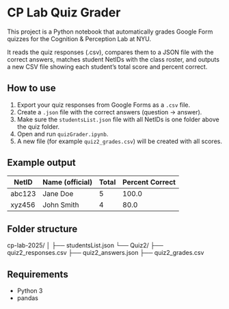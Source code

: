 # CP Lab Quiz Grader

This project is a Python notebook that automatically grades Google Form quizzes for the Cognition & Perception Lab at NYU.

It reads the quiz responses (.csv), compares them to a JSON file with the correct answers, matches student NetIDs with the class roster, and outputs a new CSV file showing each student’s total score and percent correct.

## How to use
1. Export your quiz responses from Google Forms as a `.csv` file.  
2. Create a `.json` file with the correct answers (question → answer).  
3. Make sure the `studentsList.json` file with all NetIDs is one folder above the quiz folder.  
4. Open and run `quizGrader.ipynb`.  
5. A new file (for example `quiz2_grades.csv`) will be created with all scores.

## Example output
| NetID | Name (official) | Total | Percent Correct |
|-------|------------------|--------|-----------------|
| abc123 | Jane Doe | 5 | 100.0 |
| xyz456 | John Smith | 4 | 80.0 |

## Folder structure
cp-lab-2025/
│
├── studentsList.json
└── Quiz2/
├── quiz2_responses.csv
├── quiz2_answers.json
├── quiz2_grades.csv



## Requirements
- Python 3
- pandas
